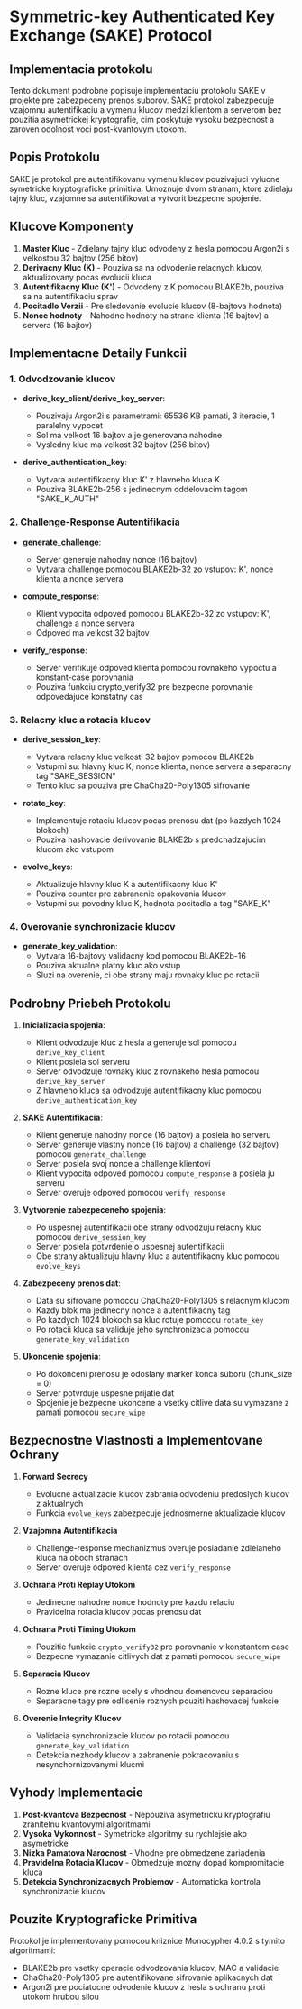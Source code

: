 # Symmetric-key Authenticated Key Exchange (SAKE) Protocol

## Implementacia protokolu

Tento dokument podrobne popisuje implementaciu protokolu SAKE v projekte pre zabezpeceny prenos suborov. SAKE protokol zabezpecuje vzajomnu autentifikaciu a vymenu klucov medzi klientom a serverom bez pouzitia asymetrickej kryptografie, cim poskytuje vysoku bezpecnost a zaroven odolnost voci post-kvantovym utokom.

## Popis Protokolu

SAKE je protokol pre autentifikovanu vymenu klucov pouzivajuci vylucne symetricke kryptograficke primitiva. Umoznuje dvom stranam, ktore zdielaju tajny kluc, vzajomne sa autentifikovat a vytvorit bezpecne spojenie.

## Klucove Komponenty

1. **Master Kluc** - Zdielany tajny kluc odvodeny z hesla pomocou Argon2i s velkostou 32 bajtov (256 bitov)
2. **Derivacny Kluc (K)** - Pouziva sa na odvodenie relacnych klucov, aktualizovany pocas evolucii kluca
3. **Autentifikacny Kluc (K')** - Odvodeny z K pomocou BLAKE2b, pouziva sa na autentifikaciu sprav
4. **Pocitadlo Verzii** - Pre sledovanie evolucie klucov (8-bajtova hodnota)
5. **Nonce hodnoty** - Nahodne hodnoty na strane klienta (16 bajtov) a servera (16 bajtov)

## Implementacne Detaily Funkcii

### 1. Odvodzovanie klucov

- **derive_key_client/derive_key_server**: 
  - Pouzivaju Argon2i s parametrami: 65536 KB pamati, 3 iteracie, 1 paralelny vypocet
  - Sol ma velkost 16 bajtov a je generovana nahodne
  - Vysledny kluc ma velkost 32 bajtov (256 bitov)

- **derive_authentication_key**: 
  - Vytvara autentifikacny kluc K' z hlavneho kluca K
  - Pouziva BLAKE2b-256 s jedinecnym oddelovacim tagom "SAKE_K_AUTH"

### 2. Challenge-Response Autentifikacia

- **generate_challenge**:
  - Server generuje nahodny nonce (16 bajtov)
  - Vytvara challenge pomocou BLAKE2b-32 zo vstupov: K', nonce klienta a nonce servera

- **compute_response**:
  - Klient vypocita odpoved pomocou BLAKE2b-32 zo vstupov: K', challenge a nonce servera
  - Odpoved ma velkost 32 bajtov

- **verify_response**:
  - Server verifikuje odpoved klienta pomocou rovnakeho vypoctu a konstant-case porovnania
  - Pouziva funkciu crypto_verify32 pre bezpecne porovnanie odpovedajuce konstatny cas

### 3. Relacny kluc a rotacia klucov

- **derive_session_key**:
  - Vytvara relacny kluc velkosti 32 bajtov pomocou BLAKE2b
  - Vstupmi su: hlavny kluc K, nonce klienta, nonce servera a separacny tag "SAKE_SESSION"
  - Tento kluc sa pouziva pre ChaCha20-Poly1305 sifrovanie

- **rotate_key**:
  - Implementuje rotaciu klucov pocas prenosu dat (po kazdych 1024 blokoch)
  - Pouziva hashovacie derivovanie BLAKE2b s predchadzajucim klucom ako vstupom

- **evolve_keys**:
  - Aktualizuje hlavny kluc K a autentifikacny kluc K'
  - Pouziva counter pre zabranenie opakovania klucov
  - Vstupmi su: povodny kluc K, hodnota pocitadla a tag "SAKE_K"

### 4. Overovanie synchronizacie klucov

- **generate_key_validation**:
  - Vytvara 16-bajtovy validacny kod pomocou BLAKE2b-16
  - Pouziva aktualne platny kluc ako vstup
  - Sluzi na overenie, ci obe strany maju rovnaky kluc po rotacii

## Podrobny Priebeh Protokolu

1. **Inicializacia spojenia**:
   - Klient odvodzuje kluc z hesla a generuje sol pomocou `derive_key_client`
   - Klient posiela sol serveru
   - Server odvodzuje rovnaky kluc z rovnakeho hesla pomocou `derive_key_server`
   - Z hlavneho kluca sa odvodzuje autentifikacny kluc pomocou `derive_authentication_key`

2. **SAKE Autentifikacia**:
   - Klient generuje nahodny nonce (16 bajtov) a posiela ho serveru
   - Server generuje vlastny nonce (16 bajtov) a challenge (32 bajtov) pomocou `generate_challenge`
   - Server posiela svoj nonce a challenge klientovi
   - Klient vypocita odpoved pomocou `compute_response` a posiela ju serveru
   - Server overuje odpoved pomocou `verify_response`

3. **Vytvorenie zabezpeceneho spojenia**:
   - Po uspesnej autentifikacii obe strany odvodzuju relacny kluc pomocou `derive_session_key`
   - Server posiela potvrdenie o uspesnej autentifikacii
   - Obe strany aktualizuju hlavny kluc a autentifikacny kluc pomocou `evolve_keys`

4. **Zabezpeceny prenos dat**:
   - Data su sifrovane pomocou ChaCha20-Poly1305 s relacnym klucom
   - Kazdy blok ma jedinecny nonce a autentifikacny tag
   - Po kazdych 1024 blokoch sa kluc rotuje pomocou `rotate_key`
   - Po rotacii kluca sa validuje jeho synchronizacia pomocou `generate_key_validation`

5. **Ukoncenie spojenia**:
   - Po dokonceni prenosu je odoslany marker konca suboru (chunk_size = 0)
   - Server potvrduje uspesne prijatie dat
   - Spojenie je bezpecne ukoncene a vsetky citlive data su vymazane z pamati pomocou `secure_wipe`

## Bezpecnostne Vlastnosti a Implementovane Ochrany

1. **Forward Secrecy** 
   - Evolucne aktualizacie klucov zabrania odvodeniu predoslych klucov z aktualnych
   - Funkcia `evolve_keys` zabezpecuje jednosmerne aktualizacie klucov

2. **Vzajomna Autentifikacia** 
   - Challenge-response mechanizmus overuje posiadanie zdielaneho kluca na oboch stranach
   - Server overuje odpoved klienta cez `verify_response`

3. **Ochrana Proti Replay Utokom** 
   - Jedinecne nahodne nonce hodnoty pre kazdu relaciu
   - Pravidelna rotacia klucov pocas prenosu dat

4. **Ochrana Proti Timing Utokom**
   - Pouzitie funkcie `crypto_verify32` pre porovnanie v konstantom case
   - Bezpecne vymazanie citlivych dat z pamati pomocou `secure_wipe`

5. **Separacia Klucov** 
   - Rozne kluce pre rozne ucely s vhodnou domenovou separaciou
   - Separacne tagy pre odlisenie roznych pouziti hashovacej funkcie

6. **Overenie Integrity Klucov**
   - Validacia synchronizacie klucov po rotacii pomocou `generate_key_validation`
   - Detekcia nezhody klucov a zabranenie pokracovaniu s nesynchornizovanymi klucmi

## Vyhody Implementacie

1. **Post-kvantova Bezpecnost** - Nepouziva asymetricku kryptografiu zranitelnu kvantovymi algoritmami
2. **Vysoka Vykonnost** - Symetricke algoritmy su rychlejsie ako asymetricke
3. **Nizka Pamatova Narocnost** - Vhodne pre obmedzene zariadenia
4. **Pravidelna Rotacia Klucov** - Obmedzuje mozny dopad kompromitacie kluca
5. **Detekcia Synchronizacnych Problemov** - Automaticka kontrola synchronizacie klucov

## Pouzite Kryptograficke Primitiva

Protokol je implementovany pomocou kniznice Monocypher 4.0.2 s tymito algoritmami:
- BLAKE2b pre vsetky operacie odvodzovania klucov, MAC a validacie
- ChaCha20-Poly1305 pre autentifikovane sifrovanie aplikacnych dat
- Argon2i pre pociatocne odvodenie klucov z hesla s ochranu proti utokom hrubou silou